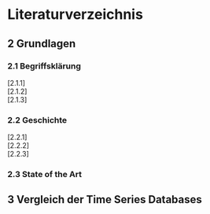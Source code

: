 # Literaturverzeichnis

## 2 Grundlagen
### 2.1 Begriffsklärung
[2.1.1]  
[2.1.2]  
[2.1.3]  

### 2.2 Geschichte  
[2.2.1]  
[2.2.2]  
[2.2.3]  

### 2.3 State of the Art


## 3 Vergleich der Time Series Databases
